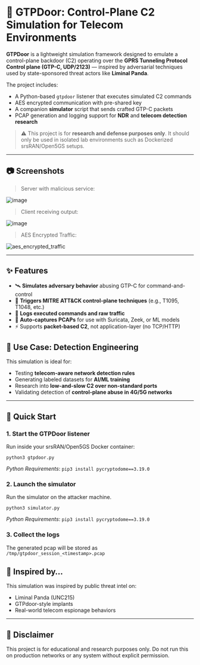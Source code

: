 # 📡 GTPDoor: Control-Plane C2 Simulation for Telecom Environments

**GTPDoor** is a lightweight simulation framework designed to emulate a control-plane backdoor (C2) operating over the **GPRS Tunneling Protocol Control plane (GTP-C, UDP/2123)** — inspired by adversarial techniques used by state-sponsored threat actors like **Liminal Panda**.

The project includes:
- A Python-based `gtpdoor` listener that executes simulated C2 commands
- AES encrypted communication with pre-shared key
- A companion **simulator** script that sends crafted GTP-C packets
- PCAP generation and logging support for **NDR** and **telecom detection research**

> ⚠️ This project is for **research and defense purposes only**. It should only be used in isolated lab environments such as Dockerized srsRAN/Open5GS setups.

---

## 📷 Screenshots

> Server with malicious service: 

![image](https://github.com/user-attachments/assets/7126b41a-a6b4-4e7a-9135-f20e28d3bd36)

> Client receiving output:

![image](https://github.com/user-attachments/assets/5d97f186-374b-4cca-913a-2d3454e68dc0)

> AES Encrypted Traffic: 

![aes_encrypted_traffic](https://github.com/user-attachments/assets/c38166b8-4715-4d3f-9fd5-da6219bbcc89)
 
---

## ✨ Features

- 🛰️ **Simulates adversary behavior** abusing GTP-C for command-and-control
- 🧪 **Triggers MITRE ATT&CK control-plane techniques** (e.g., T1095, T1048, etc.)
- 📝 **Logs executed commands and raw traffic**
- 📁 **Auto-captures PCAPs** for use with Suricata, Zeek, or ML models
- ⚡ Supports **packet-based C2**, not application-layer (no TCP/HTTP)

## 🧪 Use Case: Detection Engineering

This simulation is ideal for:
- Testing **telecom-aware network detection rules**
- Generating labeled datasets for **AI/ML training**
- Research into **low-and-slow C2 over non-standard ports**
- Validating detection of **control-plane abuse in 4G/5G networks**

---

## 🚀 Quick Start

### 1. Start the GTPDoor listener
Run inside your srsRAN/Open5GS Docker container:

```python3 gtpdoor.py```

_Python Requirements_:
```pip3 install pycryptodome==3.19.0```

### 2. Launch the simulator
Run the simulator on the attacker machine.

```python3 simulator.py```

_Python Requirements_:
```pip3 install pycryptodome==3.19.0```

### 3. Collect the logs
The generated pcap will be stored as ```/tmp/gtpdoor_session_<timestamp>.pcap```

## 🧠 Inspired by…

This simulation was inspired by public threat intel on:
- Liminal Panda (UNC215)
- GTPdoor-style implants
- Real-world telecom espionage behaviors

---

## 🔐 Disclaimer

This project is for educational and research purposes only.
Do not run this on production networks or any system without explicit permission.
